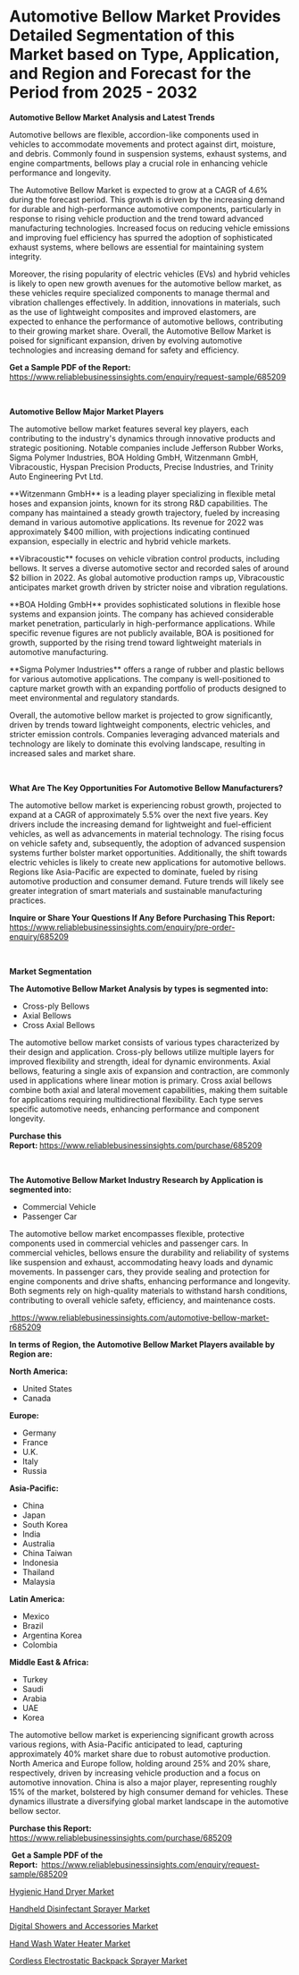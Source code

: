 <p><h1>Automotive Bellow Market Provides Detailed Segmentation of this Market based on Type, Application, and Region and Forecast for the Period from 2025 - 2032</h1></p><p><strong>Automotive Bellow Market Analysis and Latest Trends</strong></p>
<p><p>Automotive bellows are flexible, accordion-like components used in vehicles to accommodate movements and protect against dirt, moisture, and debris. Commonly found in suspension systems, exhaust systems, and engine compartments, bellows play a crucial role in enhancing vehicle performance and longevity.</p><p>The Automotive Bellow Market is expected to grow at a CAGR of 4.6% during the forecast period. This growth is driven by the increasing demand for durable and high-performance automotive components, particularly in response to rising vehicle production and the trend toward advanced manufacturing technologies. Increased focus on reducing vehicle emissions and improving fuel efficiency has spurred the adoption of sophisticated exhaust systems, where bellows are essential for maintaining system integrity.</p><p>Moreover, the rising popularity of electric vehicles (EVs) and hybrid vehicles is likely to open new growth avenues for the automotive bellow market, as these vehicles require specialized components to manage thermal and vibration challenges effectively. In addition, innovations in materials, such as the use of lightweight composites and improved elastomers, are expected to enhance the performance of automotive bellows, contributing to their growing market share. Overall, the Automotive Bellow Market is poised for significant expansion, driven by evolving automotive technologies and increasing demand for safety and efficiency.</p></p>
<p><strong>Get a Sample PDF of the Report:&nbsp;</strong> <a href="https://www.reliablebusinessinsights.com/enquiry/request-sample/685209?utm_campaign=57&utm_medium=2&utm_source=Github&utm_content=ia&utm_term=27032025&utm_id=automotive-bellow">https://www.reliablebusinessinsights.com/enquiry/request-sample/685209</a></p>
<p>&nbsp;</p>
<p><strong>Automotive Bellow Major Market Players</strong></p>
<p><p>The automotive bellow market features several key players, each contributing to the industry's dynamics through innovative products and strategic positioning. Notable companies include Jefferson Rubber Works, Sigma Polymer Industries, BOA Holding GmbH, Witzenmann GmbH, Vibracoustic, Hyspan Precision Products, Precise Industries, and Trinity Auto Engineering Pvt Ltd.</p><p>**Witzenmann GmbH** is a leading player specializing in flexible metal hoses and expansion joints, known for its strong R&D capabilities. The company has maintained a steady growth trajectory, fueled by increasing demand in various automotive applications. Its revenue for 2022 was approximately $400 million, with projections indicating continued expansion, especially in electric and hybrid vehicle markets.</p><p>**Vibracoustic** focuses on vehicle vibration control products, including bellows. It serves a diverse automotive sector and recorded sales of around $2 billion in 2022. As global automotive production ramps up, Vibracoustic anticipates market growth driven by stricter noise and vibration regulations.</p><p>**BOA Holding GmbH** provides sophisticated solutions in flexible hose systems and expansion joints. The company has achieved considerable market penetration, particularly in high-performance applications. While specific revenue figures are not publicly available, BOA is positioned for growth, supported by the rising trend toward lightweight materials in automotive manufacturing.</p><p>**Sigma Polymer Industries** offers a range of rubber and plastic bellows for various automotive applications. The company is well-positioned to capture market growth with an expanding portfolio of products designed to meet environmental and regulatory standards.</p><p>Overall, the automotive bellow market is projected to grow significantly, driven by trends toward lightweight components, electric vehicles, and stricter emission controls. Companies leveraging advanced materials and technology are likely to dominate this evolving landscape, resulting in increased sales and market share.</p></p>
<p>&nbsp;</p>
<p><strong>What Are The Key Opportunities For Automotive Bellow Manufacturers?</strong></p>
<p><p>The automotive bellow market is experiencing robust growth, projected to expand at a CAGR of approximately 5.5% over the next five years. Key drivers include the increasing demand for lightweight and fuel-efficient vehicles, as well as advancements in material technology. The rising focus on vehicle safety and, subsequently, the adoption of advanced suspension systems further bolster market opportunities. Additionally, the shift towards electric vehicles is likely to create new applications for automotive bellows. Regions like Asia-Pacific are expected to dominate, fueled by rising automotive production and consumer demand. Future trends will likely see greater integration of smart materials and sustainable manufacturing practices.</p></p>
<p><strong>Inquire or Share Your Questions If Any Before Purchasing This Report:</strong> <a href="https://www.reliablebusinessinsights.com/enquiry/pre-order-enquiry/685209?utm_campaign=57&utm_medium=2&utm_source=Github&utm_content=ia&utm_term=27032025&utm_id=automotive-bellow">https://www.reliablebusinessinsights.com/enquiry/pre-order-enquiry/685209</a></p>
<p>&nbsp;</p>
<p><strong>Market Segmentation</strong></p>
<p><strong>The Automotive Bellow Market Analysis by types is segmented into:</strong></p>
<p><ul><li>Cross-ply Bellows</li><li>Axial Bellows</li><li>Cross Axial Bellows</li></ul></p>
<p><p>The automotive bellow market consists of various types characterized by their design and application. Cross-ply bellows utilize multiple layers for improved flexibility and strength, ideal for dynamic environments. Axial bellows, featuring a single axis of expansion and contraction, are commonly used in applications where linear motion is primary. Cross axial bellows combine both axial and lateral movement capabilities, making them suitable for applications requiring multidirectional flexibility. Each type serves specific automotive needs, enhancing performance and component longevity.</p></p>
<p><strong>Purchase this Report:&nbsp;</strong><a href="https://www.reliablebusinessinsights.com/purchase/685209?utm_campaign=57&utm_medium=2&utm_source=Github&utm_content=ia&utm_term=27032025&utm_id=automotive-bellow">https://www.reliablebusinessinsights.com/purchase/685209</a></p>
<p>&nbsp;</p>
<p><strong>The Automotive Bellow Market Industry Research by Application is segmented into:</strong></p>
<p><ul><li>Commercial Vehicle</li><li>Passenger Car</li></ul></p>
<p><p>The automotive bellow market encompasses flexible, protective components used in commercial vehicles and passenger cars. In commercial vehicles, bellows ensure the durability and reliability of systems like suspension and exhaust, accommodating heavy loads and dynamic movements. In passenger cars, they provide sealing and protection for engine components and drive shafts, enhancing performance and longevity. Both segments rely on high-quality materials to withstand harsh conditions, contributing to overall vehicle safety, efficiency, and maintenance costs.</p></p>
<p><a href="https://www.reliablebusinessinsights.com/automotive-bellow-market-r685209?utm_campaign=57&utm_medium=2&utm_source=Github&utm_content=ia&utm_term=27032025&utm_id=automotive-bellow">&nbsp;https://www.reliablebusinessinsights.com/automotive-bellow-market-r685209</a></p>
<p><strong>In terms of Region, the Automotive Bellow Market Players available by Region are:</strong></p>
<p>
    <p> <strong> North America: </strong>
        <ul>
            <li>United States</li>
            <li>Canada</li>
        </ul>
        </p> 
    <p> <strong> Europe: </strong>
        <ul>
            <li>Germany</li>
            <li>France</li>
            <li>U.K.</li>
            <li>Italy</li>
            <li>Russia</li>
        </ul>
        </p> 
    <p> <strong> Asia-Pacific: </strong>
        <ul>
            <li>China</li>
            <li>Japan</li>
            <li>South Korea</li>
            <li>India</li>
            <li>Australia</li>
            <li>China Taiwan</li>
            <li>Indonesia</li>
            <li>Thailand</li>
            <li>Malaysia</li>
        </ul>
        </p> 
    <p> <strong> Latin America: </strong>
        <ul>
            <li>Mexico</li>
            <li>Brazil</li>
            <li>Argentina Korea</li>
            <li>Colombia</li>
        </ul>
        </p> 
    <p> <strong> Middle East & Africa: </strong>
        <ul>
            <li>Turkey</li>
            <li>Saudi</li>
            <li>Arabia</li>
            <li>UAE</li>
            <li>Korea</li>
        </ul>
    </p>
    </p>
<p><p>The automotive bellow market is experiencing significant growth across various regions, with Asia-Pacific anticipated to lead, capturing approximately 40% market share due to robust automotive production. North America and Europe follow, holding around 25% and 20% share, respectively, driven by increasing vehicle production and a focus on automotive innovation. China is also a major player, representing roughly 15% of the market, bolstered by high consumer demand for vehicles. These dynamics illustrate a diversifying global market landscape in the automotive bellow sector.</p></p>
<p><strong>Purchase this Report: </strong><a href="https://www.reliablebusinessinsights.com/purchase/685209?utm_campaign=57&utm_medium=2&utm_source=Github&utm_content=ia&utm_term=27032025&utm_id=automotive-bellow">https://www.reliablebusinessinsights.com/purchase/685209</a></p>
<p>&nbsp;<strong>Get a Sample PDF of the Report:&nbsp;&nbsp;</strong><a href="https://www.reliablebusinessinsights.com/enquiry/request-sample/685209?utm_campaign=57&utm_medium=2&utm_source=Github&utm_content=ia&utm_term=27032025&utm_id=automotive-bellow">https://www.reliablebusinessinsights.com/enquiry/request-sample/685209</a></p>
<p><strong></strong></p>
<p><p><a href="https://github.com/abdhsheila7/Market-Research-Report-List-1/blob/main/hygienic-hand-dryer-market.md?utm_campaign=57&utm_medium=2&utm_source=Github&utm_content=ia&utm_term=27032025&utm_id=automotive-bellow">Hygienic Hand Dryer Market</a></p><p><a href="https://github.com/brinnoifon/Market-Research-Report-List-1/blob/main/handheld-disinfectant-sprayer-market.md?utm_campaign=57&utm_medium=2&utm_source=Github&utm_content=ia&utm_term=27032025&utm_id=automotive-bellow">Handheld Disinfectant Sprayer Market</a></p><p><a href="https://github.com/rumaskdallys2/Market-Research-Report-List-1/blob/main/digital-showers-and-accessories-market.md?utm_campaign=57&utm_medium=2&utm_source=Github&utm_content=ia&utm_term=27032025&utm_id=automotive-bellow">Digital Showers and Accessories Market</a></p><p><a href="https://github.com/godekkutero4/Market-Research-Report-List-1/blob/main/hand-wash-water-heater-market.md?utm_campaign=57&utm_medium=2&utm_source=Github&utm_content=ia&utm_term=27032025&utm_id=automotive-bellow">Hand Wash Water Heater Market</a></p><p><a href="https://github.com/rjaibiagha/Market-Research-Report-List-1/blob/main/cordless-electrostatic-backpack-sprayer-market.md?utm_campaign=57&utm_medium=2&utm_source=Github&utm_content=ia&utm_term=27032025&utm_id=automotive-bellow">Cordless Electrostatic Backpack Sprayer Market</a></p></p>